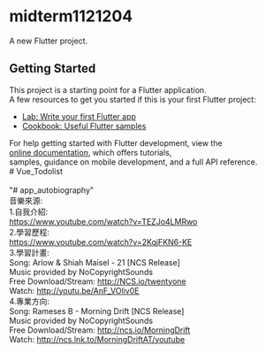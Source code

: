 # midterm1121204   
A new Flutter project.   
## Getting Started   
This project is a starting point for a Flutter application.    
A few resources to get you started if this is your first Flutter project:   
- [Lab: Write your first Flutter app](https://docs.flutter.dev/get-started/codelab)     
- [Cookbook: Useful Flutter samples](https://docs.flutter.dev/cookbook)  
  
For help getting started with Flutter development, view the  
[online documentation](https://docs.flutter.dev/), which offers tutorials,  
samples, guidance on mobile development, and a full API reference.  
#   V u e _ T o d o l i s t   
   
 "# app_autobiography"   
音樂來源:  
1.自我介紹:  
https://www.youtube.com/watch?v=TEZJo4LMRwo  
2.學習歷程:  
https://www.youtube.com/watch?v=2KqjFKN6-KE  
3.學習計畫:  
Song: Arlow & Shiah Maisel - 21 [NCS Release]  
Music provided by NoCopyrightSounds  
Free Download/Stream: http://NCS.io/twentyone  
Watch: http://youtu.be/AnF_VOliv0E  
4.專業方向:  
Song: Rameses B - Morning Drift [NCS Release]  
Music provided by NoCopyrightSounds  
Free Download/Stream: http://ncs.io/MorningDrift  
Watch: http://ncs.lnk.to/MorningDriftAT/youtube  
